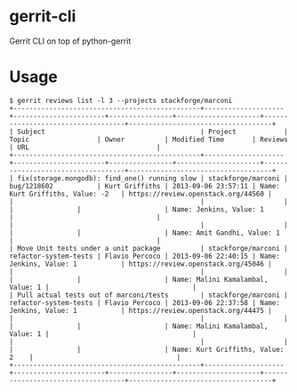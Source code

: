 gerrit-cli
==========

Gerrit CLI on top of python-gerrit


Usage
=====

    $ gerrit reviews list -l 3 --projects stackforge/marconi
    +-----------------------------------------------+--------------------+-----------------------+----------------+---------------------+-----------------------------------+------------------------------------+
    | Subject                                       | Project            | Topic                 | Owner          | Modified Time       | Reviews                           | URL                                |
    +-----------------------------------------------+--------------------+-----------------------+----------------+---------------------+-----------------------------------+------------------------------------+
    | fix(storage.mongodb): find_one() running slow | stackforge/marconi | bug/1218602           | Kurt Griffiths | 2013-09-06 23:57:11 | Name: Kurt Griffiths, Value: -2   | https://review.openstack.org/44560 |
    |                                               |                    |                       |                |                     | Name: Jenkins, Value: 1           |                                    |
    |                                               |                    |                       |                |                     | Name: Amit Gandhi, Value: 1       |                                    |
    | Move Unit tests under a unit package          | stackforge/marconi | refactor-system-tests | Flavio Percoco | 2013-09-06 22:40:15 | Name: Jenkins, Value: 1           | https://review.openstack.org/45046 |
    |                                               |                    |                       |                |                     | Name: Malini Kamalambal, Value: 1 |                                    |
    | Pull actual tests out of marconi/tests        | stackforge/marconi | refactor-system-tests | Flavio Percoco | 2013-09-06 22:37:58 | Name: Jenkins, Value: 1           | https://review.openstack.org/44475 |
    |                                               |                    |                       |                |                     | Name: Malini Kamalambal, Value: 1 |                                    |
    |                                               |                    |                       |                |                     | Name: Kurt Griffiths, Value: 2    |                                    |
    +-----------------------------------------------+--------------------+-----------------------+----------------+---------------------+-----------------------------------+------------------------------------+

